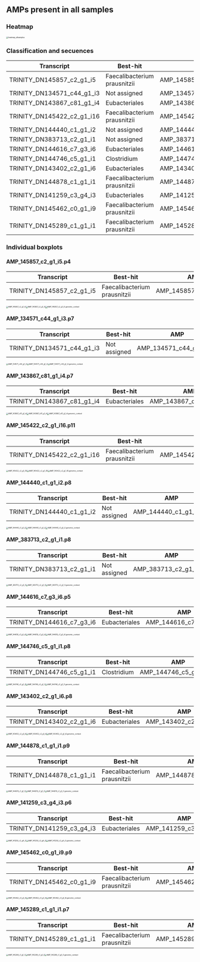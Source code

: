 ## AMPs present in all samples

### Heatmap

<img src="../07_heatmaps_boxplots/02_allsamples/heatmap_log10.svg" alt="heatmap_allsamples" style="zoom:33%;"/>

### Classification and secuences

| Transcript                 | Best-hit                     | AMP                      | Secuence                    |
| -------------------------- | ---------------------------- | ------------------------ | --------------------------- |
| TRINITY_DN145857_c2_g1_i5  | Faecalibacterium prausnitzii | AMP_145857_c2_g1_i5.p4   | ENEWNIRRRGGFDRSEESQGLTEHGNC |
| TRINITY_DN134571_c44_g1_i3 | Not assigned                 | AMP_134571_c44_g1_i3.p7  | MGSTPIASTNM                 |
| TRINITY_DN143867_c81_g1_i4 | Eubacteriales                | AMP_143867_c81_g1_i4.p7  | GQDAG                       |
| TRINITY_DN145422_c2_g1_i16 | Faecalibacterium prausnitzii | AMP_145422_c2_g1_i16.p11 | MKRPVQPEK                   |
| TRINITY_DN144440_c1_g1_i2  | Not assigned                 | AMP_144440_c1_g1_i2.p8   | MGSTPIAST                   |
| TRINITY_DN383713_c2_g1_i1  | Not assigned                 | AMP_383713_c2_g1_i1.p8   | MGSTPIASTND                 |
| TRINITY_DN144616_c7_g3_i6  | Eubacteriales                | AMP_144616_c7_g3_i6.p5   | GDANPRLVSCGAALYKWR          |
| TRINITY_DN144746_c5_g1_i1  | Clostridium                  | AMP_144746_c5_g1_i1.p8   | MRGHTGLMSSVKLSC             |
| TRINITY_DN143402_c2_g1_i6  | Eubacteriales                | AMP_143402_c2_g1_i6.p8   | EESPGFAGQAAG                |
| TRINITY_DN144878_c1_g1_i1  | Faecalibacterium prausnitzii | AMP_144878_c1_g1_i1.p9   | KKKGAKTEG                   |
| TRINITY_DN141259_c3_g4_i3  | Eubacteriales                | AMP_141259_c3_g4_i3.p6   | MQQH                        |
| TRINITY_DN145462_c0_g1_i9  | Faecalibacterium prausnitzii | AMP_145462_c0_g1_i9.p9   | MGDYAAL                     |
| TRINITY_DN145289_c1_g1_i1  | Faecalibacterium prausnitzii | AMP_145289_c1_g1_i1.p7   | MGGYAAL                     |

### Individual boxplots
#### AMP_145857_c2_g1_i5.p4
| Transcript                | Best-hit                     | AMP                    | Secuence                    |
| ------------------------- | ---------------------------- | ---------------------- | --------------------------- |
| TRINITY_DN145857_c2_g1_i5 | Faecalibacterium prausnitzii | AMP_145857_c2_g1_i5.p4 | ENEWNIRRRGGFDRSEESQGLTEHGNC |

<img src="../07_heatmaps_boxplots/02_allsamples/abundance/AMP_145857_c2_g1_i5.svg" alt="AMP_145857_c2_g1_i5" style="zoom:33%;"/><img src="../07_heatmaps_boxplots/02_allsamples/log10/AMP_145857_c2_g1_i5_log10.svg" alt="AMP_145857_c2_g1_i5" style="zoom:33%;"/><img src="../05_genomic_context/02_allsamples/02_graphs/AMP_145857_c2_g1_i5.png" alt="AMP_145857_c2_g1_i5.genomic_context" style="zoom:33%;"/>

#### AMP_134571_c44_g1_i3.p7

| Transcript                 | Best-hit     | AMP                     | Secuence    |
| -------------------------- | ------------ | ----------------------- | ----------- |
| TRINITY_DN134571_c44_g1_i3 | Not assigned | AMP_134571_c44_g1_i3.p7 | MGSTPIASTNM |

<img src="../07_heatmaps_boxplots/02_allsamples/abundance/AMP_134571_c44_g1_i3.svg" alt="AMP_134571_c44_g1_i3" style="zoom:33%;"/><img src="../07_heatmaps_boxplots/02_allsamples/log10/AMP_134571_c44_g1_i3_log10.svg" alt="AMP_134571_c44_g1_i3" style="zoom:33%;"/><img src="../05_genomic_context/02_allsamples/02_graphs/AMP_134571_c44_g1_i3.png" alt="AMP_134571_c44_g1_i3.genomic_context" style="zoom:33%;"/>

#### AMP_143867_c81_g1_i4.p7

| Transcript                 | Best-hit      | AMP                     | Secuence |
| -------------------------- | ------------- | ----------------------- | -------- |
| TRINITY_DN143867_c81_g1_i4 | Eubacteriales | AMP_143867_c81_g1_i4.p7 | GQDAG    |

<img src="../07_heatmaps_boxplots/02_allsamples/abundance/AMP_143867_c81_g1_i4.svg" alt="AMP_143867_c81_g1_i4" style="zoom:33%;"/><img src="../07_heatmaps_boxplots/02_allsamples/log10/AMP_143867_c81_g1_i4_log10.svg" alt="AMP_143867_c81_g1_i4" style="zoom:33%;"/><img src="../05_genomic_context/02_allsamples/02_graphs/AMP_143867_c81_g1_i4.png" alt="AMP_143867_c81_g1_i4.genomic_context" style="zoom:33%;"/>

#### AMP_145422_c2_g1_i16.p11

| Transcript                 | Best-hit                     | AMP                      | Secuence  |
| -------------------------- | ---------------------------- | ------------------------ | --------- |
| TRINITY_DN145422_c2_g1_i16 | Faecalibacterium prausnitzii | AMP_145422_c2_g1_i16.p11 | MKRPVQPEK |

<img src="../07_heatmaps_boxplots/02_allsamples/abundance/AMP_145422_c2_g1_i16.svg" alt="AMP_145422_c2_g1_i16" style="zoom:33%;"/><img src="../07_heatmaps_boxplots/02_allsamples/log10/AMP_145422_c2_g1_i16_log10.svg" alt="AMP_145422_c2_g1_i16" style="zoom:33%;"/><img src="../05_genomic_context/02_allsamples/02_graphs/AMP_145422_c2_g1_i16.png" alt="AMP_145422_c2_g1_i16.genomic_context" style="zoom:33%;"/>

#### AMP_144440_c1_g1_i2.p8

| Transcript                | Best-hit     | AMP                    | Secuence  |
| ------------------------- | ------------ | ---------------------- | --------- |
| TRINITY_DN144440_c1_g1_i2 | Not assigned | AMP_144440_c1_g1_i2.p8 | MGSTPIAST |

<img src="../07_heatmaps_boxplots/02_allsamples/abundance/AMP_144440_c1_g1_i2.svg" alt="AMP_144440_c1_g1_i2" style="zoom:33%;"/><img src="../07_heatmaps_boxplots/02_allsamples/log10/AMP_144440_c1_g1_i2_log10.svg" alt="AMP_144440_c1_g1_i2" style="zoom:33%;"/><img src="../05_genomic_context/02_allsamples/02_graphs/AMP_144440_c1_g1_i2.png" alt="AMP_144440_c1_g1_i2.genomic_context" style="zoom:33%;"/>

#### AMP_383713_c2_g1_i1.p8

| Transcript                | Best-hit     | AMP                    | Secuence    |
| ------------------------- | ------------ | ---------------------- | ----------- |
| TRINITY_DN383713_c2_g1_i1 | Not assigned | AMP_383713_c2_g1_i1.p8 | MGSTPIASTND |

<img src="../07_heatmaps_boxplots/02_allsamples/abundance/AMP_383713_c2_g1_i1.svg" alt="AMP_383713_c2_g1_i1" style="zoom:33%;"/><img src="../07_heatmaps_boxplots/02_allsamples/log10/AMP_383713_c2_g1_i1_log10.svg" alt="AMP_383713_c2_g1_i1" style="zoom:33%;"/><img src="../05_genomic_context/02_allsamples/02_graphs/AMP_383713_c2_g1_i1.png" alt="AMP_383713_c2_g1_i1.genomic_context" style="zoom:33%;"/>

#### AMP_144616_c7_g3_i6.p5

| Transcript                | Best-hit      | AMP                    | Secuence           |
| ------------------------- | ------------- | ---------------------- | ------------------ |
| TRINITY_DN144616_c7_g3_i6 | Eubacteriales | AMP_144616_c7_g3_i6.p5 | GDANPRLVSCGAALYKWR |

<img src="../07_heatmaps_boxplots/02_allsamples/abundance/AMP_144616_c7_g3_i6.svg" alt="AMP_144616_c7_g3_i6" style="zoom:33%;"/><img src="../07_heatmaps_boxplots/02_allsamples/log10/AMP_144616_c7_g3_i6_log10.svg" alt="AMP_144616_c7_g3_i6" style="zoom:33%;"/><img src="../05_genomic_context/02_allsamples/02_graphs/AMP_144616_c7_g3_i6.png" alt="AMP_144616_c7_g3_i6.genomic_context" style="zoom:33%;"/>

#### AMP_144746_c5_g1_i1.p8

| Transcript                | Best-hit    | AMP                    | Secuence        |
| ------------------------- | ----------- | ---------------------- | --------------- |
| TRINITY_DN144746_c5_g1_i1 | Clostridium | AMP_144746_c5_g1_i1.p8 | MRGHTGLMSSVKLSC |

<img src="../07_heatmaps_boxplots/02_allsamples/abundance/AMP_144746_c5_g1_i1.svg" alt="AMP_144746_c5_g1_i1" style="zoom:33%;"/><img src="../07_heatmaps_boxplots/02_allsamples/log10/AMP_144746_c5_g1_i1_log10.svg" alt="AMP_144746_c5_g1_i1" style="zoom:33%;"/><img src="../05_genomic_context/02_allsamples/02_graphs/AMP_144746_c5_g1_i1.png" alt="AMP_144746_c5_g1_i1.genomic_context" style="zoom:33%;"/>

#### AMP_143402_c2_g1_i6.p8

| Transcript                | Best-hit      | AMP                    | Secuence     |
| ------------------------- | ------------- | ---------------------- | ------------ |
| TRINITY_DN143402_c2_g1_i6 | Eubacteriales | AMP_143402_c2_g1_i6.p8 | EESPGFAGQAAG |

<img src="../07_heatmaps_boxplots/02_allsamples/abundance/AMP_143402_c2_g1_i6.svg" alt="AMP_143402_c2_g1_i6" style="zoom:33%;"/><img src="../07_heatmaps_boxplots/02_allsamples/log10/AMP_143402_c2_g1_i6_log10.svg" alt="AMP_143402_c2_g1_i6" style="zoom:33%;"/><img src="../05_genomic_context/02_allsamples/02_graphs/AMP_143402_c2_g1_i6.png" alt="AMP_143402_c2_g1_i6.genomic_context" style="zoom:33%;"/>

#### AMP_144878_c1_g1_i1.p9

| Transcript                | Best-hit                     | AMP                    | Secuence  |
| ------------------------- | ---------------------------- | ---------------------- | --------- |
| TRINITY_DN144878_c1_g1_i1 | Faecalibacterium prausnitzii | AMP_144878_c1_g1_i1.p9 | KKKGAKTEG |

<img src="../07_heatmaps_boxplots/02_allsamples/abundance/AMP_144878_c1_g1_i1.svg" alt="AMP_144878_c1_g1_i1" style="zoom:33%;"/><img src="../07_heatmaps_boxplots/02_allsamples/log10/AMP_144878_c1_g1_i1_log10.svg" alt="AMP_144878_c1_g1_i1" style="zoom:33%;"/><img src="../05_genomic_context/02_allsamples/02_graphs/AMP_144878_c1_g1_i1.png" alt="AMP_144878_c1_g1_i1.genomic_context" style="zoom:33%;"/>

#### AMP_141259_c3_g4_i3.p6

| Transcript                | Best-hit      | AMP                    | Secuence |
| ------------------------- | ------------- | ---------------------- | -------- |
| TRINITY_DN141259_c3_g4_i3 | Eubacteriales | AMP_141259_c3_g4_i3.p6 | MQQH     |

<img src="../07_heatmaps_boxplots/02_allsamples/abundance/AMP_141259_c3_g4_i3.svg" alt="AMP_141259_c3_g4_i3" style="zoom:33%;"/><img src="../07_heatmaps_boxplots/02_allsamples/log10/AMP_141259_c3_g4_i3_log10.svg" alt="AMP_141259_c3_g4_i3" style="zoom:33%;"/><img src="../05_genomic_context/02_allsamples/02_graphs/AMP_141259_c3_g4_i3.png" alt="AMP_141259_c3_g4_i3.genomic_context" style="zoom:33%;"/>

#### AMP_145462_c0_g1_i9.p9

| Transcript                | Best-hit                     | AMP                    | Secuence |
| ------------------------- | ---------------------------- | ---------------------- | -------- |
| TRINITY_DN145462_c0_g1_i9 | Faecalibacterium prausnitzii | AMP_145462_c0_g1_i9.p9 | MGDYAAL  |

<img src="../07_heatmaps_boxplots/02_allsamples/abundance/AMP_145462_c0_g1_i9.svg" alt="AMP_145462_c0_g1_i9" style="zoom:33%;"/><img src="../07_heatmaps_boxplots/02_allsamples/log10/AMP_145462_c0_g1_i9_log10.svg" alt="AMP_145462_c0_g1_i9" style="zoom:33%;"/><img src="../05_genomic_context/02_allsamples/02_graphs/AMP_145462_c0_g1_i9.png" alt="AMP_145462_c0_g1_i9.genomic_context" style="zoom:33%;"/>

#### AMP_145289_c1_g1_i1.p7

| Transcript                | Best-hit                     | AMP                    | Secuence |
| ------------------------- | ---------------------------- | ---------------------- | -------- |
| TRINITY_DN145289_c1_g1_i1 | Faecalibacterium prausnitzii | AMP_145289_c1_g1_i1.p7 | MGGYAAL  |

<img src="../07_heatmaps_boxplots/02_allsamples/abundance/AMP_145289_c1_g1_i1.svg" alt="AMP_145289_c1_g1_i1" style="zoom:33%;"/><img src="../07_heatmaps_boxplots/02_allsamples/log10/AMP_145289_c1_g1_i1_log10.svg" alt="AMP_145289_c1_g1_i1" style="zoom:33%;"/><img src="../05_genomic_context/02_allsamples/02_graphs/AMP_145289_c1_g1_i1.png" alt="AMP_145289_c1_g1_i1.genomic_context" style="zoom:33%;"/>